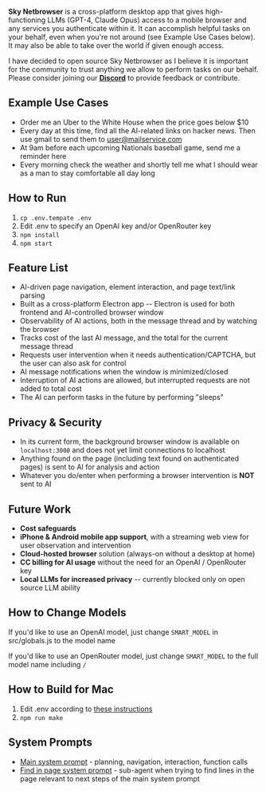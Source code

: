 **Sky Netbrowser** is a cross-platform desktop app that gives high-functioning LLMs (GPT-4, Claude Opus) access to a mobile browser and any services you authenticate within it. It can accomplish helpful tasks on your behalf, even when you're not around (see Example Use Cases below). It may also be able to take over the world if given enough access.

I have decided to open source Sky Netbrowser as I believe it is important for the community to trust anything we allow to perform tasks on our behalf. Please consider joining our [**Discord**](link_needed) to provide feedback or contribute.

## Example Use Cases
* Order me an Uber to the White House when the price goes below $10
* Every day at this time, find all the AI-related links on hacker news. Then use gmail to send them to user@mailservice.com
* At 9am before each upcoming Nationals baseball game, send me a reminder here
* Every morning check the weather and shortly tell me what I should wear as a man to stay comfortable all day long

## How to Run
1) `cp .env.tempate .env`
2) Edit .env to specify an OpenAI key and/or OpenRouter key
3) `npm install`
4) `npm start`

## Feature List
* AI-driven page navigation, element interaction, and page text/link parsing
* Built as a cross-platform Electron app -- Electron is used for both frontend and AI-controlled browser window
* Observability of AI actions, both in the message thread and by watching the browser
* Tracks cost of the last AI message, and the total for the current message thread
* Requests user intervention when it needs authentication/CAPTCHA, but the user can also ask for control
* AI message notifications when the window is minimized/closed
* Interruption of AI actions are allowed, but interrupted requests are not added to total cost
* The AI can perform tasks in the future by performing "sleeps"

## Privacy & Security
* In its current form, the background browser window is available on `localhost:3000` and does not yet limit connections to localhost
* Anything found on the page (including text found on authenticated pages) is sent to AI for analysis and action
* Whatever you do/enter when performing a browser intervention is **NOT** sent to AI

## Future Work
* **Cost safeguards**
* **iPhone & Android mobile app support**, with a streaming web view for user observation and intervention
* **Cloud-hosted browser** solution (always-on without a desktop at home)
* **CC billing for AI usage** without the need for an OpenAI / OpenRouter key
* **Local LLMs for increased privacy** -- currently blocked only on open source LLM ability

## How to Change Models
If you'd like to use an OpenAI model, just change `SMART_MODEL` in src/globals.js to the model name

If you'd like to use an OpenRouter model, just change `SMART_MODEL` to the full model name including `/`

## How to Build for Mac
1) Edit .env according to [these instructions](https://www.rocketride.io/blog/macos-code-sign-notarize-electron-app)
2) `npm run make`

## System Prompts
* [Main system prompt](src/chain-messages.ts#L293) - planning, navigation, interaction, function calls
* [Find in page system prompt](src/actions.ts#L278) - sub-agent when trying to find lines in the page relevant to next steps of the main system prompt
